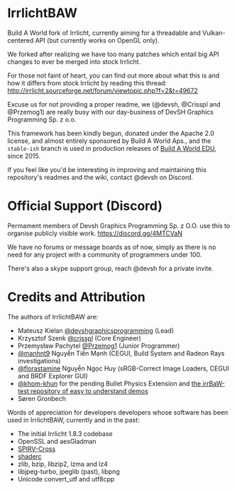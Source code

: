 # IrrlichtBAW

Build A World fork of Irrlicht, currently aiming for a threadable and Vulkan-centered API (but currently works on OpenGL only).

We forked after realizing we have too many patches which entail big API changes to ever be merged into stock Irrlicht.

For those not faint of heart, you can find out more about what this is and how it differs from stock Irrlicht by reading this thread:
http://irrlicht.sourceforge.net/forum/viewtopic.php?f=2&t=49672

Excuse us for not providing a proper readme, we (@devsh, @Crisspl and @Przemog1) are really busy with our day-business of DevSH Graphics Programming Sp. z o.o.

This framework has been kindly begun, donated under the Apache 2.0 license, and almost entirely sponsored by Build A World Aps., and the `stable-ish` branch is used in production releases of [Build A World EDU](https://edu.buildaworld.net/), since 2015.

If you feel like you'd be interesting in improving and maintaining this repository's readmes and the wiki, contact @devsh on Discord.

# Official Support (Discord)

Permament members of Devsh Graphics Programming Sp. z O.O. use this to organise publicly visible work.
https://discord.gg/4MTCVaN

We have no forums or message boards as of now, simply as there is no need for any project with a community of programmers under 100.

There's also a skype support group, reach @devsh for a private invite.

# Credits and Attribution

The authors of IrrlichtBAW are:
- Mateusz Kielan [@devshgraphicsprogramming](https://github.com/devshgraphicsprogramming) (Lead)
- Krzysztof Szenk [@crisspl](https://github.com/Crisspl) (Core Engineer)
- Przemysław Pachytel [@Przemog1](https://github.com/Przemog1) (Junior Programmer)
- [@manhnt9](https://github.com/manhnt9) Nguyễn Tiến Mạnh (CEGUI, Build System and Radeon Rays investigations)
- [@florastamine](https://github.com/florastamine) Nguyễn Ngọc Huy (sRGB-Correct Image Loaders, CEGUI and BRDF Explorer GUI)
- [@khom-khun](https://github.com/khom-khun) for the pending Bullet Physics Extension and [the irrBaW-test repository of easy to understand demos](https://github.com/khom-khun/irrBAW-test)
- Søren Gronbech 

Words of appreciation for developers developers whose software has been used in IrrlichtBAW, currently and in the past:
- The initial Irrlicht 1.8.3 codebase
- OpenSSL and aesGladman
- [SPIRV-Cross](https://github.com/KhronosGroup/SPIRV-Cross)  
- [shaderc](https://github.com/google/shaderc)
- zlib, bzip, libzip2, lzma and lz4
- libjpeg-turbo, jpeglib (past), libpng
- Unicode convert_utf and utf8cpp
